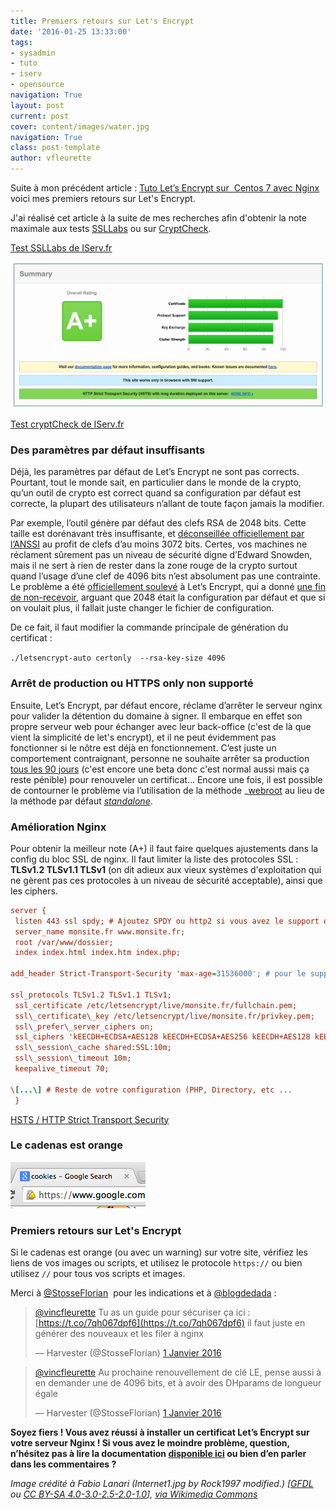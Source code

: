 ```yaml
---
title: Premiers retours sur Let's Encrypt
date: '2016-01-25 13:33:00'
tags:
- sysadmin
- tuto
- iserv
- opensource
navigation: True
layout: post
current: post
cover: content/images/water.jpg
navigation: True
class: post-template
author: vfleurette
---
```


Suite à mon précédent article : [Tuto Let’s Encrypt sur  Centos 7 avec Nginx](https://iserv.fr/tuto-lets-encrypt-sur-centos-7-avec-nginx-https-pour-tous-et-gratuit/) voici mes premiers retours sur Let's Encrypt.

J'ai réalisé cet article à la suite de mes recherches afin d'obtenir la note maximale aux tests [SSLLabs](https://www.ssllabs.com/ssltest/) ou sur [CryptCheck](https://tls.imirhil.fr/).

[Test SSLLabs de IServ.fr](https://www.ssllabs.com/ssltest/analyze.html?d=iserv.fr)

![SSL LABS TEST](/content/images/2018/02/SSLLabsiServ.png)

[Test cryptCheck de IServ.fr](https://tls.imirhil.fr/https/www.iserv.fr)

### Des paramètres par défaut insuffisants
  
Déjà, les paramètres par défaut de Let’s Encrypt ne sont pas corrects. Pourtant, tout le monde sait, en particulier dans le monde de la crypto, qu’un outil de crypto est correct quand sa configuration par défaut est correcte, la plupart des utilisateurs n’allant de toute façon jamais la modifier.

Par exemple, l’outil génère par défaut des clefs RSA de 2048 bits. Cette taille est dorénavant très insuffisante, et [déconseillée officiellement par l’ANSSI](http://www.ssi.gouv.fr/uploads/2015/01/RGS_v-2-0_B1.pdf) au profit de clefs d’au moins 3072 bits. Certes, vos machines ne réclament sûrement pas un niveau de sécurité digne d’Edward Snowden, mais il ne sert à rien de rester dans la zone rouge de la crypto surtout quand l’usage d’une clef de 4096 bits n’est absolument pas une contrainte. Le problème a été [officiellement soulevé](https://github.com/letsencrypt/letsencrypt/issues/489) à Let’s Encrypt, qui a donné [une fin de non-recevoir](https://github.com/letsencrypt/letsencrypt/issues/489#issuecomment-153757615), arguant que 2048 était la configuration par défaut et que si on voulait plus, il fallait juste changer le fichier de configuration.

De ce fait, il faut modifier la commande principale de génération du certificat :

 `./letsencrypt-auto certonly  --rsa-key-size 4096`

### Arrêt de production ou HTTPS only non supporté

Ensuite, Let’s Encrypt, par défaut encore, réclame d’arrêter le serveur nginx pour valider la détention du domaine à signer. Il embarque en effet son propre serveur web pour échanger avec leur back-office (c'est de là que vient la simplicité de let's encrypt), et il ne peut évidemment pas fonctionner si le nôtre est déjà en fonctionnement. C’est juste un comportement contraignant, personne ne souhaite arrêter sa production [tous les 90 jours](https://letsencrypt.org/2015/11/09/why-90-days.html) (c'est encore une beta donc c'est normal aussi mais ça reste pénible) pour renouveler un certificat… Encore une fois, il est possible de contourner le problème via l’utilisation de la méthode _[webroot](https://letsencrypt.readthedocs.org/en/latest/using.html#webroot) au lieu de la méthode par défaut [_standalone_](https://letsencrypt.readthedocs.org/en/latest/using.html#standalone).

### Amélioration Nginx

Pour obtenir la meilleur note (A+) il faut faire quelques ajustements dans la config du bloc SSL de nginx. Il faut limiter la liste des protocoles SSL : **TLSv1.2 TLSv1.1 TLSv1** (on dit adieux aux vieux systèmes d'exploitation qui ne gèrent pas ces protocoles à un niveau de sécurité acceptable), ainsi que les ciphers.

```ini
server {  
 listen 443 ssl spdy; # Ajoutez SPDY ou http2 si vous avez le support d'une des deux fonctionnalités  
 server_name monsite.fr www.monsite.fr;  
 root /var/www/dossier;  
 index index.html index.htm index.php;

add_header Strict-Transport-Security 'max-age=31536000'; # pour le support de HSTS (voir après la config nginx)

ssl_protocols TLSv1.2 TLSv1.1 TLSv1;  
 ssl_certificate /etc/letsencrypt/live/monsite.fr/fullchain.pem;  
 ssl\_certificate\_key /etc/letsencrypt/live/monsite.fr/privkey.pem;  
 ssl\_prefer\_server_ciphers on;  
 ssl_ciphers 'kEECDH+ECDSA+AES128 kEECDH+ECDSA+AES256 kEECDH+AES128 kEECDH+AES256 kEDH+AES128 kEDH+AES256 +SHA !aNULL !eNULL !LOW !MD5 !EXP !DSS !PSK !SRP !kECDH !CAMELLIA !RC4 !SEED';  
 ssl\_session\_cache shared:SSL:10m;  
 ssl\_session\_timeout 10m;  
 keepalive_timeout 70;

\[...\] # Reste de votre configuration (PHP, Directory, etc ...  
 }
```

[HSTS / HTTP Strict Transport Security](https://fr.wikipedia.org/wiki/HTTP_Strict_Transport_Security)

### Le cadenas est orange

![minor_chrome](/content/images/2018/02/minor_chrome.png)


### Premiers retours sur Let's Encrypt
  
Si le cadenas est orange (ou avec un warning) sur votre site, vérifiez les liens de vos images ou scripts, et utilisez le protocole `https://` ou bien utilisez `//` pour tous vos scripts et images.

Merci à [@StosseFlorian](https://twitter.com/StosseFlorian)  pour les indications et à [@blogdedada](https://twitter.com/blogdedada) :

> [@vincfleurette](https://twitter.com/vincfleurette) Tu as un guide pour sécuriser ça ici : [https://t.co/7qh067dpf6](https://t.co/7qh067dpf6) il faut juste en générer des nouveaux et les filer à nginx
> 
>   
> — Harvester (@StosseFlorian) [1 Janvier 2016](https://twitter.com/StosseFlorian/status/682980910392852485)

> [@vincfleurette](https://twitter.com/vincfleurette) Au prochaine renouvellement de clé LE, pense aussi à en demander une de 4096 bits, et à avoir des DHparams de longueur égale
> 
>   
> — Harvester (@StosseFlorian) [1 Janvier 2016](https://twitter.com/StosseFlorian/status/682981163699441665)

  

**Soyez fiers ! Vous avez réussi à installer un certificat Let’s Encrypt sur votre serveur Nginx ! Si vous avez le moindre problème, question, n’hésitez pas à lire la documentation [disponible ici](https://letsencrypt.readthedocs.org/en/latest/) ou bien d’en parler dans les commentaires ?**



*Image crédité à Fabio Lanari (Internet1.jpg by Rock1997 modified.) [<a href="http://www.gnu.org/copyleft/fdl.html">GFDL</a> ou <a href="https://creativecommons.org/licenses/by-sa/4.0-3.0-2.5-2.0-1.0">CC BY-SA 4.0-3.0-2.5-2.0-1.0</a>], <a href="https://commons.wikimedia.org/wiki/File%3AInternet2.jpg">via Wikimedia Commons</a>*